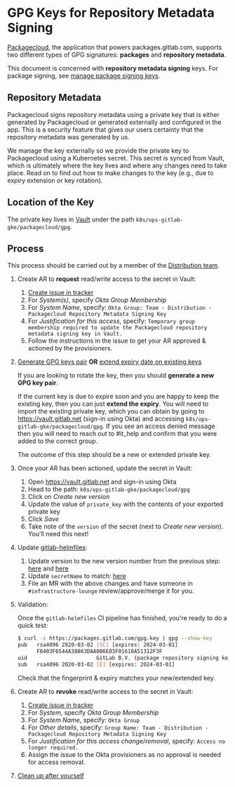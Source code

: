# GPG Keys for Repository Metadata Signing

[Packagecloud](https://packagecloud.io), the application that powers packages.gitlab.com, supports two different types of GPG signatures: **packages** and **repository metadata**.

This document is concerned with **repository metadata signing** keys. For package signing, see [manage package signing keys](../packaging/manage-package-signing-keys.md).

## Repository Metadata

Packagecloud signs repository metadata using a private key that is either generated by Packagecloud or generated
externally and configured in the app. This is a security feature that gives our users certainty that the repository
metadata was generated by us.

We manage the key externally so we provide the private key to Packagecloud using a Kubernetes secret. This secret is
synced from Vault, which is ultimately where the key lives and where any changes need to take place.
Read on to find out how to make changes to the key (e.g., due to expiry extension or key rotation).

## Location of the Key

The private key lives in [Vault](https://vault.gitlab.net) under the path `k8s/ops-gitlab-gke/packagecloud/gpg`.

## Process

This process should be carried out by a member of the [Distribution team](https://about.gitlab.com/handbook/engineering/development/enablement/systems/distribution/).

1. Create AR to **request** read/write access to the secret in Vault:

    1. [Create issue in
       tracker](https://gitlab.com/gitlab-com/team-member-epics/access-requests/-/issues/new?issuable_template=Individual_Bulk_Access_Request)
    1. For _System(s)_, specify _Okta Group Membership_
    1. For _System Name_, specify: `Okta Group: Team - Distribution - Packagecloud Repository Metadata Signing Key`
    1. For _Justification for this access_, specify: `Temporary group membership required to update the Packagecloud repository metadata
       signing key in Vault.`
    1. Follow the instructions in the issue to get your AR approved & actioned by the provisioners.

1. [Generate GPG keys pair](../packaging/manage-package-signing-keys.md#generating-the-gpg-keys-pair) **OR** [extend expiry
   date on existing keys](../packaging/manage-package-signing-keys.md#extending-key-expiration)

    If you are looking to rotate the key, then you should **generate a new GPG key pair**.

    If the current key is due to expire soon and you are happy to keep the existing key, then you can just **extend the
    expiry**. You will need to import the existing private key, which you can obtain by going to
    <https://vault.gitlab.net> (sign-in using Okta) and accessing `k8s/ops-gitlab-gke/packagecloud/gpg`. If you see an
    access denied message then you will need to reach out to #it_help and confirm that you were added to the correct
    group.

    The outcome of this step should be a new or extended private key.

1. Once your AR has been actioned, update the secret in Vault:

    1. Open <https://vault.gitlab.net> and sign-in using Okta
    1. Head to the path: `k8s/ops-gitlab-gke/packagecloud/gpg`
    1. Click on _Create new version_
    1. Update the value of `private_key` with the contents of your exported private key
    1. Click _Save_
    1. Take note of the `version` of the secret (next to _Create new version_). You'll need this next!

1. Update [gitlab-helmfiles](https://gitlab.com/gitlab-com/gl-infra/k8s-workloads/gitlab-helmfiles):

    1. Update version to the new version number from the previous
      step:
      [here](https://gitlab.com/gitlab-com/gl-infra/k8s-workloads/gitlab-helmfiles/-/blob/0b89319cf24f82bdeb978b9d6f101f7c7d73483c/releases/packagecloud/values-secrets/ops.yaml.gotmpl#L75)
      and [here](https://gitlab.com/gitlab-com/gl-infra/k8s-workloads/gitlab-helmfiles/-/blob/0b89319cf24f82bdeb978b9d6f101f7c7d73483c/releases/packagecloud/values-secrets/ops.yaml.gotmpl#L86)
    1. Update `secretName` to match: [here](https://gitlab.com/gitlab-com/gl-infra/k8s-workloads/gitlab-helmfiles/-/blob/0b89319cf24f82bdeb978b9d6f101f7c7d73483c/releases/packagecloud/ops.yaml.gotmpl#L64)
    1. File an MR with the above changes and have someone in `#infrastructure-lounge` review/approve/merge it for you.

1. Validation:

    Once the `gitlab-helmfiles` CI pipeline has finished, you're ready to do a quick test:

    ```sh
    $ curl -s https://packages.gitlab.com/gpg.key | gpg --show-key
    pub   rsa4096 2020-03-02 [SC] [expires: 2024-03-01]
          F6403F6544A38863DAA0B6E03F01618A51312F3F
    uid                      GitLab B.V. (package repository signing key) <packages@gitlab.com>
    sub   rsa4096 2020-03-02 [E] [expires: 2024-03-01]
    ```

    Check that the fingerprint & expiry matches your new/extended key.

1. Create AR to **revoke** read/write access to the secret in Vault:

    1. [Create issue in
       tracker](https://gitlab.com/gitlab-com/team-member-epics/access-requests/-/issues/new?issuable_template=Access_Change_Request)
    1. For _System_, specify _Okta Group Membership_
    1. For _System Name_, specify: `Okta Group`
    1. For _Other details_, specify: `Group Name: Team - Distribution - Packagecloud Repository Metadata Signing Key`
    1. For _Justification for this access change/removal_, specify: `Access no longer required.`
    1. Assign the issue to the Okta provisioners as no approval is needed for access removal.

1. [Clean up after yourself](../packaging/manage-package-signing-keys.md#purging-local-copies)
